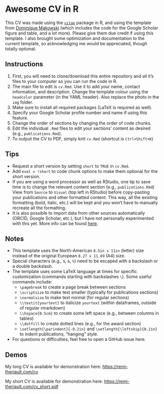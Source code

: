 
# Awesome CV in R

This CV was made using the
[`vitae`](https://pkg.mitchelloharawild.com/vitae/) package in R, and
using the template from [Dominique
Makowski](https://github.com/DominiqueMakowski/CV) (which includes the
code for the Google Scholar figure and table, and a lot more). Please
give them due credit if using this template. I also brought some
optimization and documentation to the current template, so acknowledging
me would be appreciated, though totally optional.

## Instructions

1.  First, you will need to clone/download this entire repository and
    all it’s files to your computer so you can run the code in R.
2.  The main file to edit is `cv.Rmd`. Use it to add your name, contact
    information, and description. Change the template colour using the
    `headcolor` parameter (in the YAML header). Also replace the photo
    in the `img` folder.
3.  Make sure to install all required packages (LaTeX is required as
    well).
4.  Specify your Google Scholar profile number and name if using this
    feature.
5.  Change the order of sections by changing the order of code chunks.
6.  Edit the individual `.Rmd` files to edit your sections’ content as
    desired (e.g., `publications.Rmd`).
7.  To output the CV to PDF, simply knit `cv.Rmd` (shortcut is
    `Ctrl+Shift+K`)

## Tips

-   Request a short version by setting `short` to `TRUE` in `cv.Rmd`.
-   Add `eval = !short` to code chunk options to make them optional for
    the short version.
-   If you are using a word processor as well as RStudio, one tip to
    save time is to change the relevant content section (e.g.,
    `publications.Rmd`) View from `Source` to `Visual` (top left in
    RStudio) before copy-pasting your publications and other formatted
    content. This way, all the existing formatting (bold, italic, etc.)
    will be kept and you won’t have to manually recreate all the
    formatting.
-   It is also possible to import data from other sources automatically
    (ORCID, Google Scholar, etc.), but I have not personally
    experimented with this yet. More info can be found
    [here](https://pkg.mitchelloharawild.com/vitae/articles/data.html).

## Notes

-   This template uses the North-American `8.5in x 11in` (letter) size
    instead of the original European `8.27 x 11.69` (A4) size.
-   Special characters (e.g., `$`, `&`, `%`) need to be escaped with a
    backslash or a double backslash.
-   The template uses some LaTeX language at times for specific
    customization (commands starting with backslashes `\`). Some useful
    commands include:
    -   `\pagebreak` to create a page break between sections
    -   `\scriptsize` to make text smaller (typically for publications
        sections)
    -   `\normalsize` to make text normal (for regular sections)
    -   `\\textit{yourtext}` to italicize `yourtext` (within dataframes,
        outside of regular rmarkdown)
    -   `\\hspace{0.5cm}` to create some left space (e.g., between
        columns in tables)
    -   `\\dotfill` to create dotted lines (e.g., for the award section)
    -   `\setlength{\parindent}{-0.2in}` and
        `\setlength{\leftskip}{0.2in}` to indent publications, “hanging”
        style.
-   For questions or difficulties, feel free to open a GitHub issue
    here.

## Demos

My long CV is available for demonstration here:
<https://remi-theriault.com/cv>

My short CV is available for demonstration here:
<https://remi-theriault.com/cv_short.pdf>
